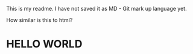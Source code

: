 This is my readme.  I have not saved it as MD - Git mark up language yet.

How similar is this to html?

<h1>HELLO WORLD</h1>

